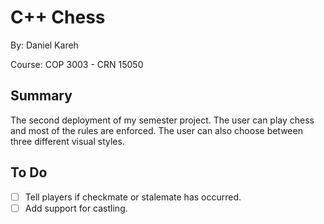 # C++ Chess

By: Daniel Kareh

Course: COP 3003 - CRN 15050

## Summary

The second deployment of my semester project. The user can play chess and most of the rules are enforced. The user can also choose between three different visual styles.

## To Do

- [ ] Tell players if checkmate or stalemate has occurred.
- [ ] Add support for castling.

